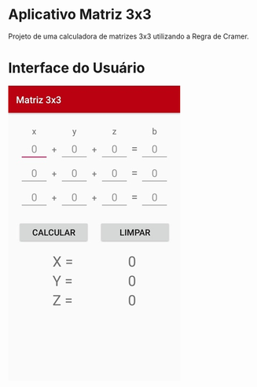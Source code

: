 # Aplicativo Matriz 3x3
Projeto de uma calculadora de matrizes 3x3 utilizando a Regra de Cramer.
# Interface do Usuário
![Matriz 3x3](https://github.com/kaiquecodes/App-Matriz3x3/blob/main/prints/Matriz%203x3.jpg)
